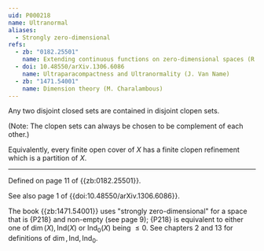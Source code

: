 ```yaml
---
uid: P000218
name: Ultranormal
aliases:
  - Strongly zero-dimensional
refs:
  - zb: "0182.25501"
    name: Extending continuous functions on zero-dimensional spaces (R. Ellis)
  - doi: 10.48550/arXiv.1306.6086
    name: Ultraparacompactness and Ultranormality (J. Van Name)
  - zb: "1471.54001"
    name: Dimension theory (M. Charalambous)
---
```


Any two disjoint closed sets are contained in disjoint clopen sets.

(Note: The clopen sets can always be chosen to be complement of each other.)

Equivalently, every finite open cover of $X$ has a finite clopen refinement which is a partition of $X$.

----
Defined on page 11 of {{zb:0182.25501}}.

See also page 1 of {{doi:10.48550/arXiv.1306.6086}}.

The book {{zb:1471.54001}} uses "strongly zero-dimensional"
for a space that is {P218} and non-empty (see page 9); {P218} is equivalent to either one of $\dim(X), \text{Ind}(X)$ or $\text{Ind}_0(X)$ being $\leq 0$. See chapters 2 and 13 for definitions of $\dim, \text{Ind}, \text{Ind}_0$.
